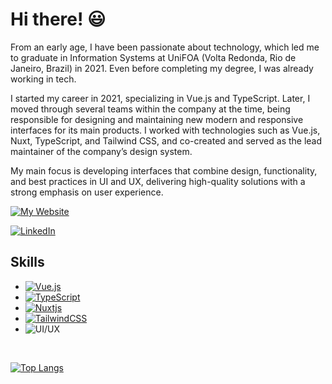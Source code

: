 # Hi there! 😃

From an early age, I have been passionate about technology, which led me to graduate in Information Systems at UniFOA (Volta Redonda, Rio de Janeiro, Brazil) in 2021. Even before completing my degree, I was already working in tech.

I started my career in 2021, specializing in Vue.js and TypeScript. Later, I moved through several teams within the company at the time, being responsible for designing and maintaining new modern and responsive interfaces for its main products. I worked with technologies such as Vue.js, Nuxt, TypeScript, and Tailwind CSS, and co-created and served as the lead maintainer of the company’s design system.  

My main focus is developing interfaces that combine design, functionality, and best practices in UI and UX, delivering high-quality solutions with a strong emphasis on user experience.

[![My Website](https://img.shields.io/badge/Visit%20My%20Website-102030?logoColor=white)](https://daniloribeiro.com/)

[![LinkedIn](https://img.shields.io/badge/LinkedIn-0077B5?logo=linkedin&logoColor=white)](https://www.linkedin.com/in/daniloribeiro00/)

## Skills

- [![Vue.js](https://img.shields.io/badge/Vue.js-%2335495e.svg?logo=vuedotjs&logoColor=%234FC08D)](https://vuejs.org/)
- [![TypeScript](https://img.shields.io/badge/-TypeScript-007ACC?logo=typescript&logoColor=white)](https://www.typescriptlang.org/)
- [![Nuxtjs](https://img.shields.io/badge/Nuxt-002E3B?logo=nuxt&logoColor=%2300DC82)](https://nuxt.com/)
- [![TailwindCSS](https://img.shields.io/badge/Tailwind%20CSS-%2338B2E2.svg?logo=tailwind-css&logoColor=white)](https://tailwindcss.com/)
- ![UI/UX](https://img.shields.io/badge/UI/UX-102030?logoColor=white)

<br />

[![Top Langs](https://github-readme-stats.vercel.app/api/top-langs/?username=daniloribeiro00&layout=compact&theme=tokyonight)](https://github.com/daniloribeiro00/github-readme-stats)
